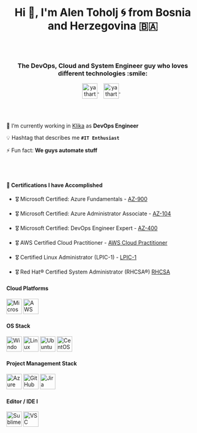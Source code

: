 <h1 align="center">Hi 👋, I'm Alen Toholj 🌀 from Bosnia and Herzegovina 🇧🇦</h1>
<br></br>
<h3 align="center">The DevOps, Cloud and System Engineer guy who loves different technologies :smile:</h3>

<p align="center">
<a href="https://www.linkedin.com/in/alen-toholj-326014141/" target="blank">
  <img align="center" src="https://cdn.jsdelivr.net/npm/simple-icons@3/icons/linkedin.svg" alt="yatharth7" width="40px" />
</a>
  &nbsp;&nbsp;
<a href="https://instagram.com/alen.toholj" target="blank">
  <img align="center" src="https://cdn.jsdelivr.net/npm/simple-icons@3/icons/instagram.svg" alt="yatharth_sharma_7" width="40px" />
</a>
  &nbsp;&nbsp;</p>

<br></br>

🏢 I’m currently working in [Klika](https://www.klika.us/) as **DevOps Engineer**

💡 Hashtag that describes me **`#IT Enthusiast`**

⚡ Fun fact: **We guys automate stuff**

<br></br>

#### **🧾 Certifications I have Accomplished**

- 🎖 Microsoft Certified: Azure Fundamentals - [AZ-900](https://www.credly.com/badges/cdb9bd7b-ca0f-4c56-9d93-2bdbd7efb41c/linked_in_profile)

- 🎖 Microsoft Certified: Azure Administrator Associate - [AZ-104](https://www.credly.com/badges/f292d424-12dc-4a96-aeaf-4e32a6cb80f0/linked_in_profile)

- 🎖 Microsoft Certified: DevOps Engineer Expert - [AZ-400](https://learn.microsoft.com/api/credentials/share/en-us/AlenToholj-2009/DB331F78114B0761?sharingId)

- 🎖 AWS Certified Cloud Practitioner - [AWS Cloud Practitioner](https://www.credly.com/badges/e24d36be-bf69-4180-8a0c-c238c6bbe23c/linked_in_profile)

- 🎖 Certified Linux Administrator (LPIC-1) - [LPIC-1](https://cs.lpi.org/caf/Xamman/certification/verify/LPI000511607/7ccdb96qh8)

- 🎖 Red Hat® Certified System Administrator (RHCSA®) [RHCSA](https://www.credly.com/badges/5a2ef478-5955-449c-9046-cee45d83b927/linked_in_profile)

#### Cloud Platforms
<p align="left"><img src="https://www.vectorlogo.zone/logos/microsoft_azure/microsoft_azure-icon.svg" alt="Microsoft Azure" title="Microsoft Azure" width="40" height="40"/> <img src="https://www.vectorlogo.zone/logos/amazon_aws/amazon_aws-icon.svg" alt="AWS" title="AWS" width="40" height="40"/></p>

#### OS Stack
<p align="left"><img src="https://cdn-icons-png.flaticon.com/128/2504/2504927.png" alt="Windows" title="Windows" width="40" height="40"/> <img src="https://cdn-icons-png.flaticon.com/128/6124/6124995.png" alt="Linux" title="Linux" width="40" height="40"/>  <img src="https://www.vectorlogo.zone/logos/ubuntu/ubuntu-icon.svg" alt="Ubuntu" title="Ubuntu" width="40" height="40"/> <img src="https://www.vectorlogo.zone/logos/centos/centos-icon.svg" alt="CentOS" title="CentOS" width="40" height="40"/></p>

#### Project Management Stack
<p align="left"> <img src="https://cdn.iconscout.com/icon/free/png-512/free-azure-devops-3628645-3029870.png?f=avif&w=256" alt="Azure Devops" title="Azure Devops" width="40" height="40"/> <img src="https://cdn.iconscout.com/icon/free/png-512/free-github-159-721954.png?f=avif&w=256" alt="GitHub" title="GitHub" width="40" height="40"/> <img src="https://img.icons8.com/?size=512&id=oROcPah5ues6&format=png" alt="Jira" title="Jira" width="40" height="40"/></p>

#### Editor / IDE I
<p align="left"> <img src="https://icons.iconarchive.com/icons/papirus-team/papirus-apps/512/sublime-text-icon.png" alt="Sublime" title="Sublime" width="40" height="40"/> <img src="https://cdn.icon-icons.com/icons2/2107/PNG/512/file_type_vscode_icon_130084.png" alt="VSC" title="VSC" width="40" height="40"/></p>


